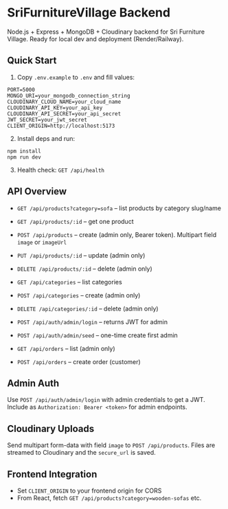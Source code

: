 # SriFurnitureVillage Backend

Node.js + Express + MongoDB + Cloudinary backend for Sri Furniture Village. Ready for local dev and deployment (Render/Railway).

## Quick Start

1. Copy `.env.example` to `.env` and fill values:

```
PORT=5000
MONGO_URI=your_mongodb_connection_string
CLOUDINARY_CLOUD_NAME=your_cloud_name
CLOUDINARY_API_KEY=your_api_key
CLOUDINARY_API_SECRET=your_api_secret
JWT_SECRET=your_jwt_secret
CLIENT_ORIGIN=http://localhost:5173
```

2. Install deps and run:

```
npm install
npm run dev
```

3. Health check: `GET /api/health`

## API Overview

- `GET /api/products?category=sofa` – list products by category slug/name
- `GET /api/products/:id` – get one product
- `POST /api/products` – create (admin only, Bearer token). Multipart field `image` or `imageUrl`
- `PUT /api/products/:id` – update (admin only)
- `DELETE /api/products/:id` – delete (admin only)

- `GET /api/categories` – list categories
- `POST /api/categories` – create (admin only)
- `DELETE /api/categories/:id` – delete (admin only)

- `POST /api/auth/admin/login` – returns JWT for admin
- `POST /api/auth/admin/seed` – one-time create first admin

- `GET /api/orders` – list (admin only)
- `POST /api/orders` – create order (customer)

## Admin Auth

Use `POST /api/auth/admin/login` with admin credentials to get a JWT. Include as `Authorization: Bearer <token>` for admin endpoints.

## Cloudinary Uploads

Send multipart form-data with field `image` to `POST /api/products`. Files are streamed to Cloudinary and the `secure_url` is saved.

## Frontend Integration

- Set `CLIENT_ORIGIN` to your frontend origin for CORS
- From React, fetch `GET /api/products?category=wooden-sofas` etc.


